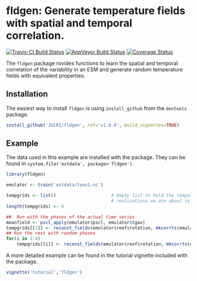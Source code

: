 # fldgen: Generate temperature fields with spatial and temporal correlation.
[![Travis-CI Build Status](https://travis-ci.org/JGCRI/fldgen.svg?branch=master)](https://travis-ci.org/JGCRI/fldgen)
[![AppVeyor Build Status](https://ci.appveyor.com/api/projects/status/github/JGCRI/fldgen?branch=master&svg=true)](https://ci.appveyor.com/project/JGCRI/fldgen)
[![Coverage Status](https://img.shields.io/codecov/c/github/JGCRI/fldgen/master.svg)](https://codecov.io/github/JGCRI/fldgen?branch=master)



The `fldgen` package rovides functions to learn the spatial and temporal
correlation of the variability in an ESM and generate random
temperature fields with equivalent properties.

## Installation

The easiest way to install `fldgen` is using `install_github` from the
`devtools` package.
```R
install_github('JGCRI/fldgen', ref='v1.0.0', build_vignettes=TRUE)
```

## Example

The data used in this example are installed with the package.  They
can be found in `system.file('extdata', package='fldgen')`.

```R
library(fldgen)

emulator <- train('extdata/tann1.nc')

tempgrids <- list()                     # Empty list to hold the temperature
                                        # realizations we are about to create.
length(tempgrids) <- 4

##  Run with the phases of the actual time series
meanfield <- pscl_apply(emulator$pscl, emulator$tgav)
tempgrids[[1]] <- reconst_fields(emulator$reof$rotation, mkcorrts(emulator) , meanfield)
## Run the rest with random phases
for(i in 2:4)
    tempgrids[[i]] <- reconst_fields(emulator$reof$rotation, mkcorrts(emulator), meanfield)

```

A more detailed example can be found in the tutorial vignette included
with the package.
```R
vignette('tutorial','fldgen')
```
